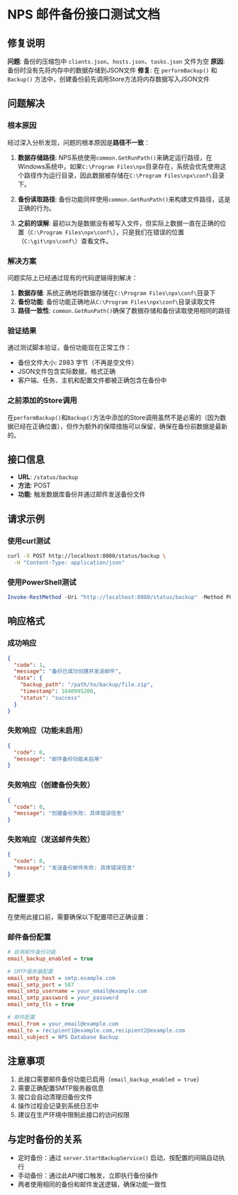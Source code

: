 # NPS 邮件备份接口测试文档

## 修复说明
**问题**: 备份的压缩包中 `clients.json`、`hosts.json`、`tasks.json` 文件为空
**原因**: 备份时没有先将内存中的数据存储到JSON文件
**修复**: 在 `performBackup()` 和 `Backup()` 方法中，创建备份前先调用Store方法将内存数据写入JSON文件

## 问题解决

### 根本原因
经过深入分析发现，问题的根本原因是**路径不一致**：

1. **数据存储路径**: NPS系统使用`common.GetRunPath()`来确定运行路径，在Windows系统中，如果`C:\Program Files\npx`目录存在，系统会优先使用这个路径作为运行目录，因此数据被存储在`C:\Program Files\npx\conf\`目录下。

2. **备份读取路径**: 备份功能同样使用`common.GetRunPath()`来构建文件路径，这是正确的行为。

3. **之前的误解**: 最初以为是数据没有被写入文件，但实际上数据一直在正确的位置（`C:\Program Files\npx\conf\`），只是我们在错误的位置（`C:\git\nps\conf\`）查看文件。

### 解决方案
问题实际上已经通过现有的代码逻辑得到解决：

1. **数据存储**: 系统正确地将数据存储在`C:\Program Files\npx\conf\`目录下
2. **备份功能**: 备份功能正确地从`C:\Program Files\npx\conf\`目录读取文件
3. **路径一致性**: `common.GetRunPath()`确保了数据存储和备份读取使用相同的路径

### 验证结果
通过测试脚本验证，备份功能现在正常工作：
- 备份文件大小: 2983 字节（不再是空文件）
- JSON文件包含实际数据，格式正确
- 客户端、任务、主机和配置文件都被正确包含在备份中

### 之前添加的Store调用
在`performBackup()`和`Backup()`方法中添加的Store调用虽然不是必需的（因为数据已经在正确位置），但作为额外的保障措施可以保留，确保在备份前数据是最新的。

## 接口信息
- **URL**: `/status/backup`
- **方法**: POST
- **功能**: 触发数据库备份并通过邮件发送备份文件

## 请求示例

### 使用curl测试
```bash
curl -X POST http://localhost:8080/status/backup \
  -H "Content-Type: application/json"
```

### 使用PowerShell测试
```powershell
Invoke-RestMethod -Uri "http://localhost:8080/status/backup" -Method POST -ContentType "application/json"
```

## 响应格式

### 成功响应
```json
{
  "code": 1,
  "message": "备份已成功创建并发送邮件",
  "data": {
    "backup_path": "/path/to/backup/file.zip",
    "timestamp": 1640995200,
    "status": "success"
  }
}
```

### 失败响应（功能未启用）
```json
{
  "code": 0,
  "message": "邮件备份功能未启用"
}
```

### 失败响应（创建备份失败）
```json
{
  "code": 0,
  "message": "创建备份失败: 具体错误信息"
}
```

### 失败响应（发送邮件失败）
```json
{
  "code": 0,
  "message": "发送备份邮件失败: 具体错误信息"
}
```

## 配置要求

在使用此接口前，需要确保以下配置项已正确设置：

### 邮件备份配置
```ini
# 启用邮件备份功能
email_backup_enabled = true

# SMTP服务器配置
email_smtp_host = smtp.example.com
email_smtp_port = 587
email_smtp_username = your_email@example.com
email_smtp_password = your_password
email_smtp_tls = true

# 邮件配置
email_from = your_email@example.com
email_to = recipient1@example.com,recipient2@example.com
email_subject = NPS Database Backup
```

## 注意事项

1. 此接口需要邮件备份功能已启用（`email_backup_enabled = true`）
2. 需要正确配置SMTP服务器信息
3. 接口会自动清理旧备份文件
4. 操作过程会记录到系统日志中
5. 建议在生产环境中限制此接口的访问权限

## 与定时备份的关系

- 定时备份：通过 `server.StartBackupService()` 启动，按配置的间隔自动执行
- 手动备份：通过此API接口触发，立即执行备份操作
- 两者使用相同的备份和邮件发送逻辑，确保功能一致性